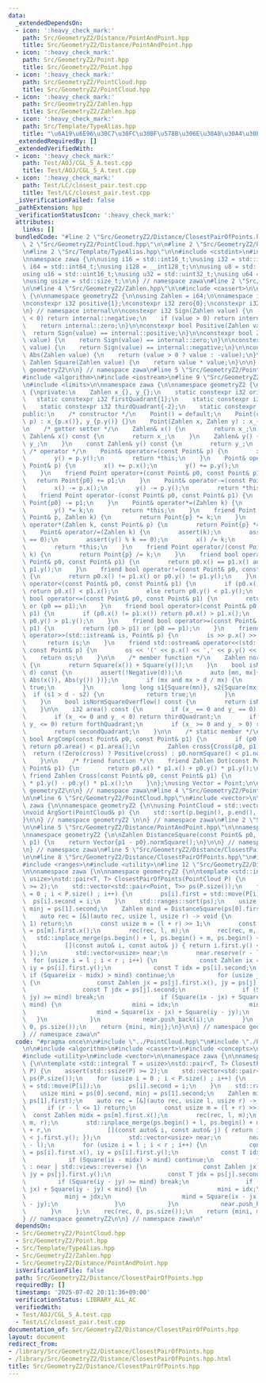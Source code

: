 ```yaml
---
data:
  _extendedDependsOn:
  - icon: ':heavy_check_mark:'
    path: Src/GeometryZ2/Distance/PointAndPoint.hpp
    title: Src/GeometryZ2/Distance/PointAndPoint.hpp
  - icon: ':heavy_check_mark:'
    path: Src/GeometryZ2/Point.hpp
    title: Src/GeometryZ2/Point.hpp
  - icon: ':heavy_check_mark:'
    path: Src/GeometryZ2/PointCloud.hpp
    title: Src/GeometryZ2/PointCloud.hpp
  - icon: ':heavy_check_mark:'
    path: Src/GeometryZ2/Zahlen.hpp
    title: Src/GeometryZ2/Zahlen.hpp
  - icon: ':heavy_check_mark:'
    path: Src/Template/TypeAlias.hpp
    title: "\u6A19\u6E96\u30C7\u30FC\u30BF\u578B\u306E\u30A8\u30A4\u30EA\u30A2\u30B9"
  _extendedRequiredBy: []
  _extendedVerifiedWith:
  - icon: ':heavy_check_mark:'
    path: Test/AOJ/CGL_5_A.test.cpp
    title: Test/AOJ/CGL_5_A.test.cpp
  - icon: ':heavy_check_mark:'
    path: Test/LC/closest_pair.test.cpp
    title: Test/LC/closest_pair.test.cpp
  _isVerificationFailed: false
  _pathExtension: hpp
  _verificationStatusIcon: ':heavy_check_mark:'
  attributes:
    links: []
  bundledCode: "#line 2 \"Src/GeometryZ2/Distance/ClosestPairOfPoints.hpp\"\n\n#line\
    \ 2 \"Src/GeometryZ2/PointCloud.hpp\"\n\n#line 2 \"Src/GeometryZ2/Point.hpp\"\n\
    \n#line 2 \"Src/Template/TypeAlias.hpp\"\n\n#include <cstdint>\n#include <cstddef>\n\
    \nnamespace zawa {\n\nusing i16 = std::int16_t;\nusing i32 = std::int32_t;\nusing\
    \ i64 = std::int64_t;\nusing i128 = __int128_t;\n\nusing u8 = std::uint8_t;\n\
    using u16 = std::uint16_t;\nusing u32 = std::uint32_t;\nusing u64 = std::uint64_t;\n\
    \nusing usize = std::size_t;\n\n} // namespace zawa\n#line 2 \"Src/GeometryZ2/Zahlen.hpp\"\
    \n\n#line 4 \"Src/GeometryZ2/Zahlen.hpp\"\n\n#include <cassert>\n\nnamespace zawa\
    \ {\n\nnamespace geometryZ2 {\n\nusing Zahlen = i64;\n\nnamespace internal {\n\
    \nconstexpr i32 positive{1};\nconstexpr i32 zero{0};\nconstexpr i32 negative{-1};\n\
    \n} // namespace internal\n\nconstexpr i32 Sign(Zahlen value) {\n    if (value\
    \ < 0) return internal::negative;\n    if (value > 0) return internal::positive;\n\
    \    return internal::zero;\n}\n\nconstexpr bool Positive(Zahlen value) {\n  \
    \  return Sign(value) == internal::positive;\n}\n\nconstexpr bool Zero(Zahlen\
    \ value) {\n    return Sign(value) == internal::zero;\n}\n\nconstexpr bool Negative(Zahlen\
    \ value) {\n    return Sign(value) == internal::negative;\n}\n\nconstexpr Zahlen\
    \ Abs(Zahlen value) {\n    return (value > 0 ? value : -value);\n}\n\nconstexpr\
    \ Zahlen Square(Zahlen value) {\n    return value * value;\n}\n\n} // namespace\
    \ geometryZ2\n\n} // namespace zawa\n#line 5 \"Src/GeometryZ2/Point.hpp\"\n\n\
    #include <algorithm>\n#include <iostream>\n#line 9 \"Src/GeometryZ2/Point.hpp\"\
    \n#include <limits>\n\nnamespace zawa {\n\nnamespace geometryZ2 {\n\nclass Point\
    \ {\nprivate:\n    Zahlen x_{}, y_{};\n    static constexpr i32 origin{0};\n \
    \   static constexpr i32 firstQuadrant{1};\n    static constexpr i32 secondQuadrant{2};\n\
    \    static constexpr i32 thirdQuadrant{-2};\n    static constexpr i32 forthQuadrant{-1};\n\
    public:\n    /* constructor */\n    Point() = default;\n    Point(const Point&\
    \ p) : x_{p.x()}, y_{p.y()} {}\n    Point(Zahlen x, Zahlen y) : x_{x}, y_{y} {}\n\
    \n    /* getter setter */\n    Zahlen& x() {\n        return x_;\n    }\n    const\
    \ Zahlen& x() const {\n        return x_;\n    }\n    Zahlen& y() {\n        return\
    \ y_;\n    }\n    const Zahlen& y() const {\n        return y_;\n    }\n\n   \
    \ /* operator */\n    Point& operator=(const Point& p) {\n        x() = p.x();\n\
    \        y() = p.y();\n        return *this;\n    }\n    Point& operator+=(const\
    \ Point& p) {\n        x() += p.x();\n        y() += p.y();\n        return *this;\n\
    \    }\n    friend Point operator+(const Point& p0, const Point& p1) {\n     \
    \   return Point{p0} += p1;\n    }\n    Point& operator-=(const Point& p) {\n\
    \        x() -= p.x();\n        y() -= p.y();\n        return *this;\n    }\n\
    \    friend Point operator-(const Point& p0, const Point& p1) {\n        return\
    \ Point{p0} -= p1;\n    }\n    Point& operator*=(Zahlen k) {\n        x() *= k;\n\
    \        y() *= k;\n        return *this;\n    }\n    friend Point operator*(const\
    \ Point& p, Zahlen k) {\n        return Point{p} *= k;\n    }\n    friend Point\
    \ operator*(Zahlen k, const Point& p) {\n        return Point{p} *= k;\n    }\n\
    \    Point& operator/=(Zahlen k) {\n        assert(k);\n        assert(x() % k\
    \ == 0);\n        assert(y() % k == 0);\n        x() /= k;\n        y() /= k;\n\
    \        return *this;\n    }\n    friend Point operator/(const Point& p, Zahlen\
    \ k) {\n        return Point{p} /= k;\n    }\n    friend bool operator==(const\
    \ Point& p0, const Point& p1) {\n        return p0.x() == p1.x() and p0.y() ==\
    \ p1.y();\n    }\n    friend bool operator!=(const Point& p0, const Point& p1)\
    \ {\n        return p0.x() != p1.x() or p0.y() != p1.y();\n    }\n    friend bool\
    \ operator<(const Point& p0, const Point& p1) {\n        if (p0.x() != p1.x())\
    \ return p0.x() < p1.x();\n        else return p0.y() < p1.y();\n    }\n    friend\
    \ bool operator<=(const Point& p0, const Point& p1) {\n        return (p0 < p1)\
    \ or (p0 == p1);\n    }\n    friend bool operator>(const Point& p0, const Point&\
    \ p1) {\n        if (p0.x() != p1.x()) return p0.x() > p1.x();\n        else return\
    \ p0.y() > p1.y();\n    }\n    friend bool operator>=(const Point& p0, const Point&\
    \ p1) {\n        return (p0 > p1) or (p0 == p1);\n    }\n    friend std::istream&\
    \ operator>>(std::istream& is, Point& p) {\n        is >> p.x() >> p.y();\n  \
    \      return is;\n    }\n    friend std::ostream& operator<<(std::ostream& os,\
    \ const Point& p) {\n        os << '(' << p.x() << ',' << p.y() << ')';\n    \
    \    return os;\n    }\n\n    /* member function */\n    Zahlen normSquare() const\
    \ {\n        return Square(x()) + Square(y());\n    }\n    bool isNormSquareOver(Zahlen\
    \ d) const {\n        assert(!Negative(d));\n        auto [mn, mx]{std::minmax({\
    \ Abs(x()), Abs(y()) })};\n        if (mx and mx > d / mx) {\n            return\
    \ true;\n        }\n        long long s1{Square(mn)}, s2{Square(mx)};\n      \
    \  if (s1 > d - s2) {\n            return true;\n        }\n        return false;\n\
    \    }\n    bool isNormSquareOverflow() const {\n        return isNormSquareOver(std::numeric_limits<Zahlen>::max());\n\
    \    }\n\n    i32 area() const {\n        if (x_ == 0 and y_ == 0) return origin;\n\
    \        if (x_ <= 0 and y_ < 0) return thirdQuadrant;\n        if (x_ > 0 and\
    \ y_ <= 0) return forthQuadrant;\n        if (x_ >= 0 and y_ > 0) return firstQuadrant;\n\
    \        return secondQuadrant;\n    }\n\n    /* static member */\n    static\
    \ bool ArgComp(const Point& p0, const Point& p1) {\n        if (p0.area() != p1.area())\
    \ return p0.area() < p1.area();\n        Zahlen cross{Cross(p0, p1)};\n      \
    \  return (!Zero(cross) ? Positive(cross) : p0.normSquare() < p1.normSquare());\n\
    \    }\n\n    /* friend function */\n    friend Zahlen Dot(const Point& p0, const\
    \ Point& p1) {\n        return p0.x() * p1.x() + p0.y() * p1.y();\n    }\n   \
    \ friend Zahlen Cross(const Point& p0, const Point& p1) {\n        return p0.x()\
    \ * p1.y() - p0.y() * p1.x();\n    }\n};\nusing Vector = Point;\n\n} // namespace\
    \ geometryZ2\n\n} // namespace zawa\n#line 4 \"Src/GeometryZ2/PointCloud.hpp\"\
    \n\n#line 6 \"Src/GeometryZ2/PointCloud.hpp\"\n#include <vector>\n\nnamespace\
    \ zawa {\n\nnamespace geometryZ2 {\n\nusing PointCloud = std::vector<Point>;\n\
    \nvoid ArgSort(PointCloud& p) {\n    std::sort(p.begin(), p.end(), Point::ArgComp);\n\
    }\n\n} // namespace geometryZ2 \n\n} // namespace zawa\n#line 2 \"Src/GeometryZ2/Distance/PointAndPoint.hpp\"\
    \n\n#line 5 \"Src/GeometryZ2/Distance/PointAndPoint.hpp\"\n\nnamespace zawa {\n\
    \nnamespace geometryZ2 {\n\nZahlen DistanceSquare(const Point& p0, const Point&\
    \ p1) {\n    return Vector{p1 - p0}.normSquare();\n}\n\n} // namespace geometryZ2\n\
    \n} // namespace zawa\n#line 5 \"Src/GeometryZ2/Distance/ClosestPairOfPoints.hpp\"\
    \n\n#line 8 \"Src/GeometryZ2/Distance/ClosestPairOfPoints.hpp\"\n#include <concepts>\n\
    #include <ranges>\n#include <utility>\n#line 12 \"Src/GeometryZ2/Distance/ClosestPairOfPoints.hpp\"\
    \n\nnamespace zawa {\n\nnamespace geometryZ2 {\n\ntemplate <std::integral T =\
    \ usize>\nstd::pair<T, T> ClosestPairOfPoints(PointCloud P) {\n    assert(std::ssize(P)\
    \ >= 2);\n    std::vector<std::pair<Point, T>> ps(P.size());\n    for (usize i\
    \ = 0 ; i < P.size() ; i++) {\n        ps[i].first = std::move(P[i]);\n      \
    \  ps[i].second = i;\n    }\n    std::ranges::sort(ps);\n    usize mini = ps[0].second,\
    \ minj = ps[1].second;\n    Zahlen mind = DistanceSquare(ps[0].first, ps[1].first);\n\
    \    auto rec = [&](auto rec, usize l, usize r) -> void {\n        if (r - l <=\
    \ 1) return;\n        const usize m = (l + r) >> 1;\n        const Zahlen midx\
    \ = ps[m].first.x();\n        rec(rec, l, m);\n        rec(rec, m, r);\n     \
    \   std::inplace_merge(ps.begin() + l, ps.begin() + m, ps.begin() + r,\n     \
    \           [](const auto& i, const auto& j) { return i.first.y() < j.first.y();\
    \ });\n        std::vector<usize> near;\n        near.reserve(r - l);\n      \
    \  for (usize i = l ; i < r ; i++) {\n            const Zahlen ix = ps[i].first.x(),\
    \ iy = ps[i].first.y();\n            const T idx = ps[i].second;\n           \
    \ if (Square(ix - midx) > mind) continue;\n            for (usize j : near | std::views::reverse)\
    \ {\n                const Zahlen jx = ps[j].first.x(), jy = ps[j].first.y();\n\
    \                const T jdx = ps[j].second;\n                if (Square(iy -\
    \ jy) >= mind) break;\n                if (Square(ix - jx) + Square(iy - jy) <\
    \ mind) {\n                    mini = idx;\n                    minj = jdx;\n\
    \                    mind = Square(ix - jx) + Square(iy - jy);\n             \
    \   }\n            }\n            near.push_back(i);\n        }\n    };\n    rec(rec,\
    \ 0, ps.size());\n    return {mini, minj};\n}\n\n} // namespace geometryZ2\n\n\
    } // namespace zawa\n"
  code: "#pragma once\n\n#include \"../PointCloud.hpp\"\n#include \"./PointAndPoint.hpp\"\
    \n\n#include <algorithm>\n#include <cassert>\n#include <concepts>\n#include <ranges>\n\
    #include <utility>\n#include <vector>\n\nnamespace zawa {\n\nnamespace geometryZ2\
    \ {\n\ntemplate <std::integral T = usize>\nstd::pair<T, T> ClosestPairOfPoints(PointCloud\
    \ P) {\n    assert(std::ssize(P) >= 2);\n    std::vector<std::pair<Point, T>>\
    \ ps(P.size());\n    for (usize i = 0 ; i < P.size() ; i++) {\n        ps[i].first\
    \ = std::move(P[i]);\n        ps[i].second = i;\n    }\n    std::ranges::sort(ps);\n\
    \    usize mini = ps[0].second, minj = ps[1].second;\n    Zahlen mind = DistanceSquare(ps[0].first,\
    \ ps[1].first);\n    auto rec = [&](auto rec, usize l, usize r) -> void {\n  \
    \      if (r - l <= 1) return;\n        const usize m = (l + r) >> 1;\n      \
    \  const Zahlen midx = ps[m].first.x();\n        rec(rec, l, m);\n        rec(rec,\
    \ m, r);\n        std::inplace_merge(ps.begin() + l, ps.begin() + m, ps.begin()\
    \ + r,\n                [](const auto& i, const auto& j) { return i.first.y()\
    \ < j.first.y(); });\n        std::vector<usize> near;\n        near.reserve(r\
    \ - l);\n        for (usize i = l ; i < r ; i++) {\n            const Zahlen ix\
    \ = ps[i].first.x(), iy = ps[i].first.y();\n            const T idx = ps[i].second;\n\
    \            if (Square(ix - midx) > mind) continue;\n            for (usize j\
    \ : near | std::views::reverse) {\n                const Zahlen jx = ps[j].first.x(),\
    \ jy = ps[j].first.y();\n                const T jdx = ps[j].second;\n       \
    \         if (Square(iy - jy) >= mind) break;\n                if (Square(ix -\
    \ jx) + Square(iy - jy) < mind) {\n                    mini = idx;\n         \
    \           minj = jdx;\n                    mind = Square(ix - jx) + Square(iy\
    \ - jy);\n                }\n            }\n            near.push_back(i);\n \
    \       }\n    };\n    rec(rec, 0, ps.size());\n    return {mini, minj};\n}\n\n\
    } // namespace geometryZ2\n\n} // namespace zawa\n"
  dependsOn:
  - Src/GeometryZ2/PointCloud.hpp
  - Src/GeometryZ2/Point.hpp
  - Src/Template/TypeAlias.hpp
  - Src/GeometryZ2/Zahlen.hpp
  - Src/GeometryZ2/Distance/PointAndPoint.hpp
  isVerificationFile: false
  path: Src/GeometryZ2/Distance/ClosestPairOfPoints.hpp
  requiredBy: []
  timestamp: '2025-07-02 20:11:36+09:00'
  verificationStatus: LIBRARY_ALL_AC
  verifiedWith:
  - Test/AOJ/CGL_5_A.test.cpp
  - Test/LC/closest_pair.test.cpp
documentation_of: Src/GeometryZ2/Distance/ClosestPairOfPoints.hpp
layout: document
redirect_from:
- /library/Src/GeometryZ2/Distance/ClosestPairOfPoints.hpp
- /library/Src/GeometryZ2/Distance/ClosestPairOfPoints.hpp.html
title: Src/GeometryZ2/Distance/ClosestPairOfPoints.hpp
---
```

